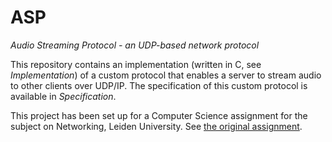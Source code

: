 # ASP
_Audio Streaming Protocol - an UDP-based network protocol_

This repository contains an implementation (written in C, see _Implementation_) of a custom protocol that enables a server to stream audio to other clients over UDP/IP.
The specification of this custom protocol is available in _Specification_.

This project has been set up for a Computer Science assignment for the subject on Networking, Leiden University. See [the original assignment](http://liacs.leidenuniv.nl/~wijshoffhag/NETWERKEN2019/assignment2.pdf "2019 LIACS Networking assignment 2").
